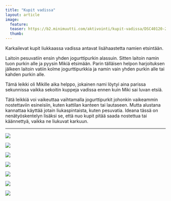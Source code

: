```yaml
---
title: "Kupit vadissa"
layout: article
image:
  feature:
  teaser: https://b2.minimuutti.com/aktivointi/kupit-vadissa/DSC40120-245px.jpg
  thumb:
---
```


Karkailevat kupit liukkaassa vadissa antavat lisähaastetta namien etsintään.

Laitoin pesuvatiin ensin yhden jogurttipurkin alassuin. Sitten laitoin namin tuon purkin alle ja pyysin Mikiä etsimään. Parin tälläisen helpon harjoituksen jälkeen laitoin vatiin kolme jogurttipurkkia ja namin vain yhden purkin alle tai kahden purkin alle.

Tämä leikki oli Mikille aika helppo, jokainen nami löytyi aina parissa sekunnissa vaikka sekoitin kuppeja vadissa ennen kuin Miki sai luvan etsiä.

Tätä leikkiä voi vaikeuttaa vaihtamalla jogurttipurkit johonkin vaikeammin nostettaviin esineisiin, kuten  kattilan kanteen tai lautaseen. Mutta alustana kannattaa käyttää jotain liukaspintaista, kuten pesuvatia. Ideana tässä on nenätyöskentelyn lisäksi se, että nuo kupit pitää saada nostettua tai käännettyä, vaikka ne liukuvat karkuun.

---

![](https://b2.minimuutti.com/aktivointi/kupit-vadissa/DSC39827-800px.jpg)

![](https://b2.minimuutti.com/aktivointi/kupit-vadissa/DSC39865-800px.jpg)

![](https://b2.minimuutti.com/aktivointi/kupit-vadissa/DSC39946-800px.jpg)

![](https://b2.minimuutti.com/aktivointi/kupit-vadissa/DSC40043-800px.jpg)

![](https://b2.minimuutti.com/aktivointi/kupit-vadissa/DSC40103-800px.jpg)

![](https://b2.minimuutti.com/aktivointi/kupit-vadissa/DSC40177-800px.jpg)

![](https://b2.minimuutti.com/aktivointi/kupit-vadissa/DSC42477-800px.jpg)
